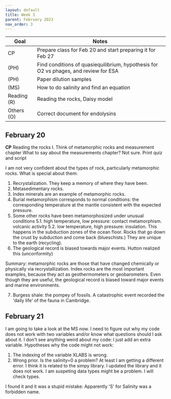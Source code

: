 ```yaml
---
layout: default
title: Week 3
parent: February 2023
nav_order: 3
---
```


| Goal | Notes |
| ----------- | ----------- |
|CP|Prepare class for Feb 20 and start preparing it for Feb 27|
|(PH)| Find conditions of quasiequilibrium, hypothesis for O2 vs phages, and review for ESA|
|(PH)| Paper dilution samples|
|(MS)| How to do salinity and find an equation |
|Reading (R)| Reading the rocks, Daisy model|
|Others (O)| Correct document for endolysins|

## February 20

**CP** Reading the rocks I.
Think of metamorphic rocks and measurement chapter
What to say about the measurements chapter? Not sure.
Print quiz and script

I am not very confident about the types of rock, particularly metamorphic rocks. What is special about them:

1. Recrystalization. They keep a memory of where they have been.
2. Metasedimentary rocks.
3. Index minerals are an example of metamorphic rocks.
4. Burial metamorphism corresponds to normal conditions: the corresponding temperature at the mantle consistent with the expected pressure.
5. Some other rocks have been metamorphosized under unusual conditions
   5.1. high temperature, low pressure: contact metamorphism. volcanic activity
   5.2. low temperature, high pressure: insulation. This happens in the subduction zones of the ocean floor. Rocks that go down the crust by subduction and come back (blueschists.) They are unique to the earth (recycling).
6. The geological record is biased towards major events. Hutton realized this (unconformity)

Summary: metamorphic rocks are those that have changed chemically or physically via recrystallization. Index rocks are the most important examples, because they act as geothermometers or geobarometers. Even though they are useful, the geological record is biased toward major events and marine environments.

7. Burgess shale: the pompey of fossils. A catastrophic event recorded the 'daily life' of the fauna in Cambridge.

## February 21

I am going to take a look at the MS now. I need to figure out why my code does not work with two variables and/or know what questions should I ask about it.
I don't see anything weird about my code: I just add an extra variable.
Hypotheses why the code might not work:
1. The indexing of the variable XLABS is wrong.
2. Wrong prior.
Is the salinity=0 a problem? At least I am getting a different error. I think it is related to the simpy library. I updated the library and it does not work. I am suspeting data types might be a problem. I will check types.

I found it and it was a stupid mistake: Apparently 'S' for Salinity was a forbidden name.